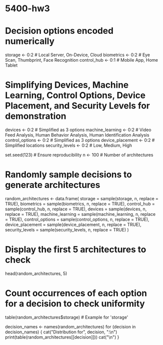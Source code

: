 # 5400-hw3
# Decision options encoded numerically
storage <- 0:2 # Local Server, On-Device, Cloud
biometrics <- 0:2 # Eye Scan, Thumbprint, Face Recognition
control_hub <- 0:1 # Mobile App, Home Tablet
# Simplifying Devices, Machine Learning, Control Options, Device Placement, and Security Levels for demonstration
devices <- 0:2 # Simplified as 3 options
machine_learning <- 0:2 # Video Feed Analysis, Human Behavior Analysis, Human Identification Analysis
control_options <- 0:2 # Simplified as 3 options
device_placement <- 0:2 # Simplified locations
security_levels <- 0:2 # Low, Medium, High

set.seed(123) # Ensure reproducibility
n <- 100 # Number of architectures

# Randomly sample decisions to generate architectures
random_architectures <- data.frame(
  storage = sample(storage, n, replace = TRUE),
  biometrics = sample(biometrics, n, replace = TRUE),
  control_hub = sample(control_hub, n, replace = TRUE),
  devices = sample(devices, n, replace = TRUE),
  machine_learning = sample(machine_learning, n, replace = TRUE),
  control_options = sample(control_options, n, replace = TRUE),
  device_placement = sample(device_placement, n, replace = TRUE),
  security_levels = sample(security_levels, n, replace = TRUE)
)
# Display the first 5 architectures to check
head(random_architectures, 5)
# Count occurrences of each option for a decision to check uniformity
table(random_architectures$storage) # Example for 'storage'

decision_names <- names(random_architectures)
for (decision in decision_names) {
  cat("Distribution for", decision, ":\n")
  print(table(random_architectures[[decision]]))
  cat("\n")
}
